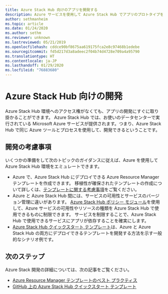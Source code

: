 ```yaml
---
title: Azure Stack Hub 向けのアプリを開発する
description: Azure サービスを使用して Azure Stack Hub でアプリのプロトタイプを作成する際の開発の考慮事項。
author: sethmanheim
ms.topic: article
ms.date: 01/24/2020
ms.author: sethm
ms.reviewer: unknown
ms.lastreviewed: 05/21/2019
ms.openlocfilehash: cddce90bf8675aa619175fca2e8c97468b1edebe
ms.sourcegitcommit: fd5d217d3a8adeec2f04b74d4728e709a4a95790
ms.translationtype: HT
ms.contentlocale: ja-JP
ms.lasthandoff: 01/29/2020
ms.locfileid: "76883680"
---
```

# <a name="develop-for-azure-stack-hub"></a>Azure Stack Hub 向けの開発

Azure Stack Hub 環境へのアクセス権がなくても、アプリの開発にすぐに取り掛かることができます。 Azure Stack Hub では、お使いのデータセンターで実行されている Microsoft Azure サービスが提供されます。つまり、Azure Stack Hub で同じ Azure ツールとプロセスを使用して、開発できるということです。

## <a name="development-considerations"></a>開発の考慮事項

いくつかの準備をして次のトピックのガイダンスに従えば、Azure を使用して Azure Stack Hub 環境をエミュレートできます。

* Azure で、Azure Stack Hub にデプロイできる Azure Resource Manager テンプレートを作成できます。 移植性が確保されたテンプレートの作成について詳しくは、[テンプレートに関する考慮事項](azure-stack-develop-templates.md)をご覧ください。
* Azure と Azure Stack Hub 間には、サービスの可用性とサービスのバージョン管理に違いがあります。 [Azure Stack Hub ポリシー モジュール](azure-stack-policy-module.md)を使用して、Azure サービスの可用性やリソースの種類を Azure Stack Hub で使用できるものに制限できます。 サービスを制限することで、Azure Stack Hub で使用できるサービスにアプリが依存することを確実にします。
* [Azure Stack Hub クイックスタート テンプレート](https://github.com/Azure/AzureStack-QuickStart-Templates)は、Azure と Azure Stack Hub の両方にデプロイできるテンプレートを開発する方法を示す一般的なシナリオ例です。

## <a name="next-steps"></a>次のステップ

Azure Stack 開発の詳細については、次の記事をご覧ください。

* [Azure Resource Manager テンプレートのベスト プラクティス](azure-stack-develop-templates.md)
* [GitHub 上の Azure Stack Hub クイックスタート テンプレート](https://github.com/Azure/AzureStack-QuickStart-Templates)
